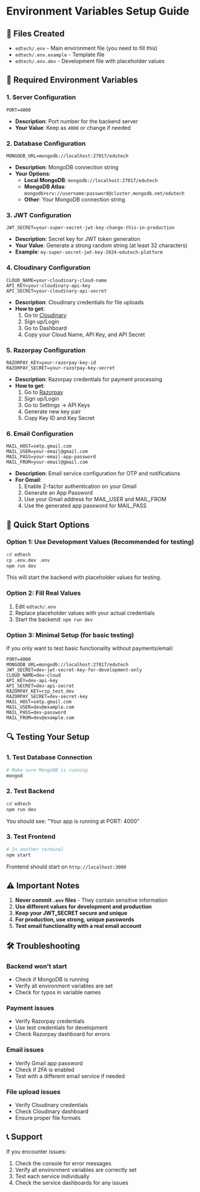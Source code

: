 # Environment Variables Setup Guide

## 📁 Files Created

- `edtech/.env` - Main environment file (you need to fill this)
- `edtech/.env.example` - Template file
- `edtech/.env.dev` - Development file with placeholder values

## 🔧 Required Environment Variables

### 1. Server Configuration

```env
PORT=4000
```

- **Description**: Port number for the backend server
- **Your Value**: Keep as `4000` or change if needed

### 2. Database Configuration

```env
MONGODB_URL=mongodb://localhost:27017/edutech
```

- **Description**: MongoDB connection string
- **Your Options**:
  - **Local MongoDB**: `mongodb://localhost:27017/edutech`
  - **MongoDB Atlas**: `mongodb+srv://username:password@cluster.mongodb.net/edutech`
  - **Other**: Your MongoDB connection string

### 3. JWT Configuration

```env
JWT_SECRET=your-super-secret-jwt-key-change-this-in-production
```

- **Description**: Secret key for JWT token generation
- **Your Value**: Generate a strong random string (at least 32 characters)
- **Example**: `my-super-secret-jwt-key-2024-edutech-platform`

### 4. Cloudinary Configuration

```env
CLOUD_NAME=your-cloudinary-cloud-name
API_KEY=your-cloudinary-api-key
API_SECRET=your-cloudinary-api-secret
```

- **Description**: Cloudinary credentials for file uploads
- **How to get**:
  1. Go to [Cloudinary](https://cloudinary.com/)
  2. Sign up/Login
  3. Go to Dashboard
  4. Copy your Cloud Name, API Key, and API Secret

### 5. Razorpay Configuration

```env
RAZORPAY_KEY=your-razorpay-key-id
RAZORPAY_SECRET=your-razorpay-key-secret
```

- **Description**: Razorpay credentials for payment processing
- **How to get**:
  1. Go to [Razorpay](https://razorpay.com/)
  2. Sign up/Login
  3. Go to Settings → API Keys
  4. Generate new key pair
  5. Copy Key ID and Key Secret

### 6. Email Configuration

```env
MAIL_HOST=smtp.gmail.com
MAIL_USER=your-email@gmail.com
MAIL_PASS=your-email-app-password
MAIL_FROM=your-email@gmail.com
```

- **Description**: Email service configuration for OTP and notifications
- **For Gmail**:
  1. Enable 2-factor authentication on your Gmail
  2. Generate an App Password
  3. Use your Gmail address for MAIL_USER and MAIL_FROM
  4. Use the generated app password for MAIL_PASS

## 🚀 Quick Start Options

### Option 1: Use Development Values (Recommended for testing)

```bash
cd edtech
cp .env.dev .env
npm run dev
```

This will start the backend with placeholder values for testing.

### Option 2: Fill Real Values

1. Edit `edtech/.env`
2. Replace placeholder values with your actual credentials
3. Start the backend: `npm run dev`

### Option 3: Minimal Setup (for basic testing)

If you only want to test basic functionality without payments/email:

```env
PORT=4000
MONGODB_URL=mongodb://localhost:27017/edutech
JWT_SECRET=dev-jwt-secret-key-for-development-only
CLOUD_NAME=dev-cloud
API_KEY=dev-api-key
API_SECRET=dev-api-secret
RAZORPAY_KEY=rzp_test_dev
RAZORPAY_SECRET=dev-secret-key
MAIL_HOST=smtp.gmail.com
MAIL_USER=dev@example.com
MAIL_PASS=dev-password
MAIL_FROM=dev@example.com
```

## 🔍 Testing Your Setup

### 1. Test Database Connection

```bash
# Make sure MongoDB is running
mongod
```

### 2. Test Backend

```bash
cd edtech
npm run dev
```

You should see: "Your app is running at PORT: 4000"

### 3. Test Frontend

```bash
# In another terminal
npm start
```

Frontend should start on `http://localhost:3000`

## ⚠️ Important Notes

1. **Never commit `.env` files** - They contain sensitive information
2. **Use different values for development and production**
3. **Keep your JWT_SECRET secure and unique**
4. **For production, use strong, unique passwords**
5. **Test email functionality with a real email account**

## 🛠️ Troubleshooting

### Backend won't start

- Check if MongoDB is running
- Verify all environment variables are set
- Check for typos in variable names

### Payment issues

- Verify Razorpay credentials
- Use test credentials for development
- Check Razorpay dashboard for errors

### Email issues

- Verify Gmail app password
- Check if 2FA is enabled
- Test with a different email service if needed

### File upload issues

- Verify Cloudinary credentials
- Check Cloudinary dashboard
- Ensure proper file formats

## 📞 Support

If you encounter issues:

1. Check the console for error messages
2. Verify all environment variables are correctly set
3. Test each service individually
4. Check the service dashboards for any issues
